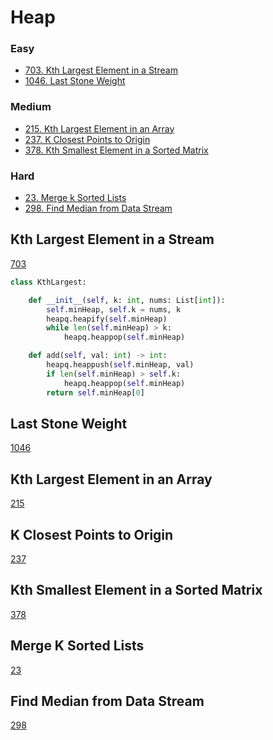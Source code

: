 # Heap
<!------------------------------------------------------------------------------------------------------------------------------------------------------>
### Easy
- [703. Kth Largest Element in a Stream](#Kth-Largest-Element-in-a-Stream)
- [1046. Last Stone Weight](#Last-Stone-Weight)
  
### Medium
- [215. Kth Largest Element in an Array](#Kth-Largest-Element-in-an-Array)
- [237. K Closest Points to Origin](#K-Closest-Points-to-Origin)
- [378. Kth Smallest Element in a Sorted Matrix](#Kth-Smallest-Element-in-a-Sorted-Matrix)

### Hard
- [23. Merge k Sorted Lists](#Merge-k-Sorted-Lists)
- [298. Find Median from Data Stream](#Find-Median-from-Data-Stream)

<!------------------------------------------------------------------------------------------------------------------------------------------------------>
<!--Easy-->
## Kth Largest Element in a Stream
[703](https://leetcode.com/problems/Kth-Largest-Element-in-a-Stream/)
```python
class KthLargest:

    def __init__(self, k: int, nums: List[int]):
        self.minHeap, self.k = nums, k
        heapq.heapify(self.minHeap)
        while len(self.minHeap) > k:
            heapq.heappop(self.minHeap)

    def add(self, val: int) -> int:
        heapq.heappush(self.minHeap, val)
        if len(self.minHeap) > self.k:
            heapq.heappop(self.minHeap)
        return self.minHeap[0]
```

## Last Stone Weight
[1046](https://leetcode.com/problems/Last-Stone-Weight/)

<!------------------------------------------------------------------------------------------------------------------------------------------------------>
<!--Medium-->
## Kth Largest Element in an Array
[215](https://leetcode.com/problems/Kth-Largest-Element-in-an-Array/)

## K Closest Points to Origin
[237](https://leetcode.com/problems/K-Closest-Points-to-Origin/)

## Kth Smallest Element in a Sorted Matrix
[378](https://leetcode.com/problems/Kth-Smallest-Element-in-a-Sorted-Matrix/)

<!------------------------------------------------------------------------------------------------------------------------------------------------------>
<!--Hard-->
## Merge K Sorted Lists
[23](https://leetcode.com/problems/Merge-K-Sorted-Lists/)

## Find Median from Data Stream
[298](https://leetcode.com/problems/Find-Median-from-Data-Stream/)
